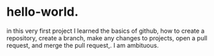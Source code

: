 # hello-world.
in this very first project I learned the basics of github, how to create a repository, create a branch, make any changes to projects, open a pull request, and merge the pull request,.
  I am ambituous.
